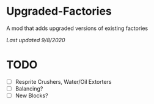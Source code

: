 # Upgraded-Factories
A mod that adds upgraded versions of existing factories

*Last updated 9/8/2020*

# TODO
- [ ] Resprite Crushers, Water/Oil Extorters
- [ ] Balancing?
- [ ] New Blocks?
